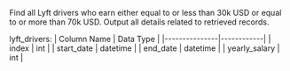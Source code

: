 Find all Lyft drivers who earn either equal to or less than 30k USD or equal to or more than 70k USD.
Output all details related to retrieved records.

lyft_drivers:
| Column Name   | Data Type  |
|---------------|------------|
| index         | int        |
| start_date    | datetime   |
| end_date      | datetime   |
| yearly_salary | int        |

```

```
